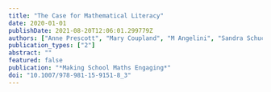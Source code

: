 ```yaml
---
title: "The Case for Mathematical Literacy"
date: 2020-01-01
publishDate: 2021-08-20T12:06:01.299779Z
authors: ["Anne Prescott", "Mary Coupland", "M Angelini", "Sandra Schuck"]
publication_types: ["2"]
abstract: ""
featured: false
publication: "*Making School Maths Engaging*"
doi: "10.1007/978-981-15-9151-8_3"
---
```



